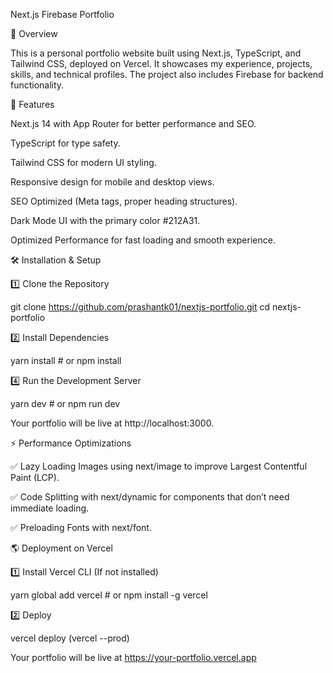 Next.js Firebase Portfolio

📌 Overview

This is a personal portfolio website built using Next.js, TypeScript, and Tailwind CSS, deployed on Vercel. It showcases my experience, projects, skills, and technical profiles. The project also includes Firebase for backend functionality.

🚀 Features

Next.js 14 with App Router for better performance and SEO.

TypeScript for type safety.

Tailwind CSS for modern UI styling.

Responsive design for mobile and desktop views.

SEO Optimized (Meta tags, proper heading structures).

Dark Mode UI with the primary color #212A31.

Optimized Performance for fast loading and smooth experience.

🛠️ Installation & Setup

1️⃣ Clone the Repository

git clone https://github.com/prashantk01/nextjs-portfolio.git
cd nextjs-portfolio

2️⃣ Install Dependencies

yarn install  # or npm install

4️⃣ Run the Development Server

yarn dev  # or npm run dev

Your portfolio will be live at http://localhost:3000.


⚡ Performance Optimizations

✅ Lazy Loading Images using next/image to improve Largest Contentful Paint (LCP).

✅ Code Splitting with next/dynamic for components that don’t need immediate loading.

✅ Preloading Fonts with next/font.

🌎 Deployment on Vercel

1️⃣ Install Vercel CLI (If not installed)

yarn global add vercel  # or npm install -g vercel

2️⃣ Deploy  

vercel deploy  (vercel --prod)

Your portfolio will be live at https://your-portfolio.vercel.app

